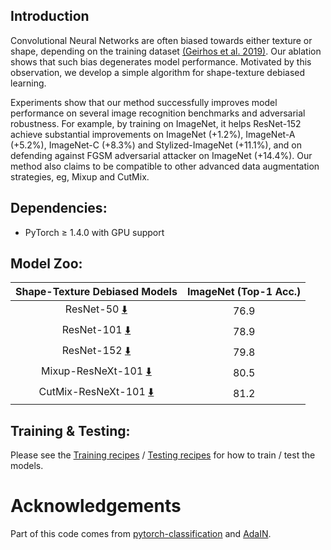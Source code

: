 ## Introduction
Convolutional Neural Networks are often biased towards either texture or shape, depending on the training dataset [(Geirhos et al. 2019)](https://arxiv.org/pdf/1811.12231.pdf).
Our ablation shows that such bias degenerates model performance. 
Motivated by this observation, we develop a simple algorithm for shape-texture debiased learning.
 
Experiments show that our method successfully improves model performance on several image recognition benchmarks and adversarial robustness.
For example, by training on ImageNet, it helps ResNet-152 achieve substantial improvements on ImageNet (+1.2%), ImageNet-A  (+5.2%), ImageNet-C (+8.3%) and Stylized-ImageNet (+11.1%), and on defending against FGSM adversarial attacker on ImageNet (+14.4%). 
Our method also claims to be compatible to other advanced data augmentation strategies, eg, Mixup and CutMix.

## Dependencies:

+ PyTorch ≥ 1.4.0 with GPU support


## Model Zoo:

| Shape-Texture Debiased Models  | ImageNet (Top-1 Acc.)  |
|:------------------------------------:|:---------------------:|
| ResNet-50 [:arrow_down:](https://drive.google.com/file/d/1QiL_LgfpHY5odctlZ62YOdgphuYrr1xr/view?usp=sharing)                            | 76.9                  |
| ResNet-101 [:arrow_down:](https://drive.google.com/file/d/1xiKy-JIWj6x1UkTqq4vFQouz_HgI6PE0/view?usp=sharing)                           | 78.9                  |
| ResNet-152 [:arrow_down:](https://livejohnshopkins-my.sharepoint.com/:u:/g/personal/yli286_jh_edu/ERnbFlP0kTdIgkwvhp_R5xEBuvYNhwJTF0lUkN1htQPyng?e=NBhirF)                           | 79.8                  |
| Mixup-ResNeXt-101 [:arrow_down:](https://drive.google.com/file/d/1Y3uSo8L014fB818EOlFgt70W4eegGC7S/view?usp=sharing)                    | 80.5                  |
| CutMix-ResNeXt-101 [:arrow_down:](https://drive.google.com/file/d/1q64oZuxiRZWFhzrN5jRi46DrcfjNipxG/view?usp=sharing)                   | 81.2                  |

## Training & Testing:
Please see the [Training recipes](TRAINING.md) / [Testing recipes](TESTING.md) for how to train / test the models.

# Acknowledgements
Part of this code comes from [pytorch-classification](https://github.com/bearpaw/pytorch-classification) and [AdaIN](https://github.com/naoto0804/pytorch-AdaIN).
